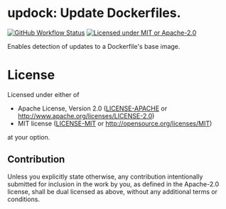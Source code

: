 # updock: Update Dockerfiles.
[![GitHub Workflow Status](https://github.com/Y0hy0h/updock/workflows/Build/badge.svg)](https://github.com/Y0hy0h/updock/actions) [![Licensed under MIT or Apache-2.0](https://img.shields.io/badge/license-MIT%2FApache--2.0-blue)](#license)

Enables detection of updates to a Dockerfile's base image.

# License
Licensed under either of

 * Apache License, Version 2.0
   ([LICENSE-APACHE](LICENSE-APACHE) or http://www.apache.org/licenses/LICENSE-2.0)
 * MIT license
   ([LICENSE-MIT](LICENSE-MIT) or http://opensource.org/licenses/MIT)

at your option.

## Contribution
Unless you explicitly state otherwise, any contribution intentionally submitted
for inclusion in the work by you, as defined in the Apache-2.0 license, shall be
dual licensed as above, without any additional terms or conditions.